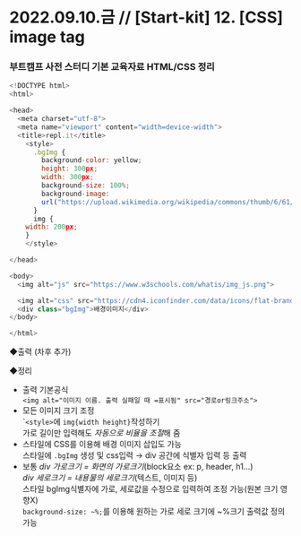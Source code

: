 
2022.09.10.금 // [Start-kit] 12. [CSS] image tag
========

### 부트캠프 사전 스터디 기본 교육자료 HTML/CSS 정리     

```js
<!DOCTYPE html>
<html>

<head>
  <meta charset="utf-8">
  <meta name="viewport" content="width=device-width">
  <title>repl.it</title>
    <style>
      .bgImg {
        background-color: yellow;
        height: 300px;
        width: 300px;
        background-size: 100%;
        background-image: 
        url("https://upload.wikimedia.org/wikipedia/commons/thumb/6/61/HTML5_logo_and_wordmark.svg/1280px-HTML5_logo_and_wordmark.svg.png");
      }
      img {
    width: 200px;
    }
    </style>

</head>

<body>
  <img alt="js" src="https://www.w3schools.com/whatis/img_js.png">

  <img alt="css" src="https://cdn4.iconfinder.com/data/icons/flat-brand-logo-2/512/css3-512.png">
  <div class="bgImg">배경이미지</div>
</body>

</html>
```

◆출력
(차후 추가)

◆정리
* 출력 기본공식   
``<img alt="이미지 이름. 출력 실패일 때 =표시됨" src="경로or링크주소">``   
* 모든 이미지 크기 조정   
\```<style>``에 ``img{width height}``작성하기   
가로 길이만 입력해도 *자동으로 비율을 조절*해 줌   
* 스타일에 CSS를 이용해 배경 이미지 삽입도 가능    
스타일에 ```.bgImg``` 생성 및 css입력 → div 공간에 식별자 입력 등 출력   
* 보통 *div 가로크기 = 화면의 가로크기*(block요소 ex: p, header, h1...)   
*div 세로크기 = 내용물의 세로크기*(텍스트, 이미지 등)   
스타일 bgImg식별자에 가로, 세로값을 수정으로 입력하여 조정 가능(원본 크기 영향X)   
```background-size: ~%;```를 이용해 원하는 가로 세로 크기에 ~%크기 출력값 정의 가능    

